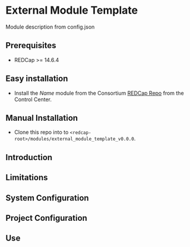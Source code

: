 # External Module Template
<!-- generated from config.json -->

Module description from config.json

## Prerequisites
<!-- generated from config.json -->
 - REDCap >= 14.6.4

## Easy installation
<!-- generated from config.json -->
- Install the _Name_ module from the Consortium [REDCap Repo](https://redcap.vanderbilt.edu/consortium/modules/index.php) from the Control Center.

## Manual Installation
<!-- generated from config.json -->
- Clone this repo into to `<redcap-root>/modules/external_module_template_v0.0.0`.

## Introduction

<!-- 1 paragraph of what the module does -->

## Limitations

<!-- Mention any limitations to this module that users may expect, e.g. won't work with repating instances or events, won't work with signature fields -->

## System Configuration

<!-- generated from config.json -->
<!-- - **System setting**: description of what this option is for -->

## Project Configuration

<!-- generated from config.json -->
<!-- - **Project setting**: description of what this option is for -->

## Use

<!-- Screenshots with UI elements if applicable -->
